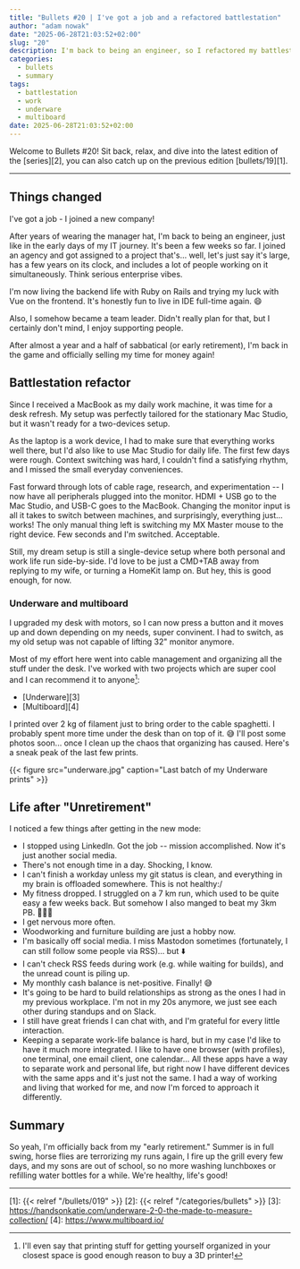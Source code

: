 ```yaml
---
title: "Bullets #20 | I've got a job and a refactored battlestation"
author: "adam nowak"
date: "2025-06-28T21:03:52+02:00"
slug: "20"
description: I'm back to being an engineer, so I refactored my battlestation. I also have some thoughts after getting back to work after a long break.
categories:
  - bullets
  - summary
tags: 
  - battlestation
  - work
  - underware
  - multiboard
date: 2025-06-28T21:03:52+02:00
---
```


Welcome to Bullets #20! Sit back, relax, and dive into the latest edition of the [series][2], you can also catch up on the previous edition [bullets/19][1].

---

## Things changed

I've got a job - I joined a new company!

After years of wearing the manager hat, I'm back to being an engineer, just like in the early days of my IT journey. It's been a few weeks so far. I joined an agency and got assigned to a project that's... well, let's just say it's large, has a few years on its clock, and includes a lot of people working on it simultaneously. Think serious enterprise vibes.

I'm now living the backend life with Ruby on Rails and trying my luck with Vue on the frontend. It's honestly fun to live in IDE full-time again. 😄

Also, I somehow became a team leader. Didn't really plan for that, but I certainly don't mind, I enjoy supporting people.

After almost a year and a half of sabbatical (or early retirement), I'm back in the game and officially selling my time for money again!

## Battlestation refactor

Since I received a MacBook as my daily work machine, it was time for a desk refresh. My setup was perfectly tailored for the stationary Mac Studio, but it wasn't ready for a two-devices setup.

As the laptop is a work device, I had to make sure that everything works well there, but I'd also like to use Mac Studio for daily life. The first few days were rough. Context switching was hard, I couldn't find a satisfying rhythm, and I missed the small everyday conveniences.

Fast forward through lots of cable rage, research, and experimentation -- I now have all peripherals plugged into the monitor. HDMI + USB go to the Mac Studio, and USB-C goes to the MacBook. Changing the monitor input is all it takes to switch between machines, and surprisingly, everything just... works! The only manual thing left is switching my MX Master mouse to the right device. Few seconds and I'm switched. Acceptable.

Still, my dream setup is still a single-device setup where both personal and work life run side-by-side. I'd love to be just a CMD+TAB away from replying to my wife, or turning a HomeKit lamp on. But hey, this is good enough, for now.

### Underware and multiboard

I upgraded my desk with motors, so I can now press a button and it moves up and down depending on my needs, super convinent. I had to switch, as my old setup was not capable of lifting 32" monitor anymore.

Most of my effort here went into cable management and organizing all the stuff under the desk. I've worked with two projects which are super cool and I can recommend it to anyone[^1]:

- [Underware][3]
- [Multiboard][4]

I printed over 2 kg of filament just to bring order to the cable spaghetti. I probably spent more time under the desk than on top of it. 😅 I'll post some photos soon... once I clean up the chaos that organizing has caused. Here's a sneak peak of the last few prints.

{{< figure src="underware.jpg" caption="Last batch of my Underware prints" >}}

## Life after "Unretirement"

I noticed a few things after getting in the new mode:

- I stopped using LinkedIn. Got the job -- mission accomplished. Now it's just another social media.
- There's not enough time in a day. Shocking, I know.
- I can't finish a workday unless my git status is clean, and everything in my brain is offloaded somewhere. This is not healthy:/
- My fitness dropped. I struggled on a 7 km run, which used to be quite easy a few weeks back. But somehow I also manged to beat my 3km PB. 🤷🏻‍♂️
- I get nervous more often.
- Woodworking and furniture building are just a hobby now.
- I'm basically off social media. I miss Mastodon sometimes (fortunately, I can still follow some people via RSS)... but ⬇️
- I can't check RSS feeds during work (e.g. while waiting for builds), and the unread count is piling up.
- My monthly cash balance is net-positive. Finally! 😅
- It's going to be hard to build relationships as strong as the ones I had in my previous workplace. I'm not in my 20s anymore, we just see each other during standups and on Slack.
- I still have great friends I can chat with, and I'm grateful for every little interaction.
- Keeping a separate work-life balance is hard, but in my case I'd like to have it much more integrated. I like to have one browser (with profiles), one terminal, one email client, one calendar... All these apps have a way to separate work and personal life, but right now I have different devices with the same apps and it's just not the same. I had a way of working and living that worked for me, and now I'm forced to approach it differently.

## Summary

So yeah, I'm officially back from my "early retirement." Summer is in full swing, horse flies are terrorizing my runs again, I fire up the grill every few days, and my sons are out of school, so no more washing lunchboxes or refilling water bottles for a while. We're healthy, life's good!

---

[1]: {{< relref "/bullets/019" >}}
[2]: {{< relref "/categories/bullets" >}}
[3]: https://handsonkatie.com/underware-2-0-the-made-to-measure-collection/
[4]: https://www.multiboard.io/

[^1]: I'll even say that printing stuff for getting yourself organized in your closest space is good enough reason to buy a 3D printer!
